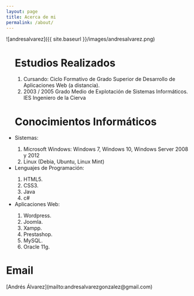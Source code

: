 ```yaml
---
layout: page
title: Acerca de mi
permalink: /about/
---
```



![andresalvarez]({{ site.baseurl }}/images/andresalvarez.png)
<ul>
<h1>Estudios Realizados</h1>
<ol>
    <li>Cursando: Ciclo Formativo de Grado Superior de Desarrollo de Aplicaciones Web (a distancia).</li>
    <li>2003 / 2005 Grado Medio de Explotación de Sistemas Informáticos. IES Ingeniero de la Cierva</li>
</ol>
<h1>Conocimientos Informáticos</h1>
    <li>Sistemas:</li>
    <ol>
    <li>Microsoft Windows: Windows 7, Windows 10, Windows Server 2008 y 2012</li>
    <li>Linux (Debia, Ubuntu, Linux Mint)</li>
</ol>

<li>Lenguajes de Programación:</li>
<ol>
    <li>HTML5.</li>
    <li>CSS3.</li>
    <li>Java</li>
    <li>c#</li>
</ol>

<li>Aplicaciones Web:</li>
<ol>
    <li>Wordpress.</li>
    <li>Joomla.</li>
    <li>Xampp.</li>
    <li>Prestashop.</li>
    <li>MySQL.</li>
    <li>Oracle 11g.</li>
    </ol>
</ul>

<h1>Email </h1>
[Andrés Álvarez](mailto:andresalvarezgonzalez@gmail.com)




